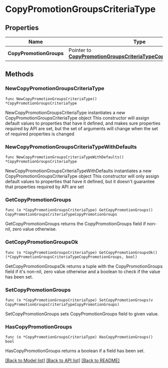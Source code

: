 # CopyPromotionGroupsCriteriaType

## Properties

Name | Type | Description | Notes
------------ | ------------- | ------------- | -------------
**CopyPromotionGroups** | Pointer to [**CopyPromotionGroupsCriteriaTypeCopyPromotionGroups**](CopyPromotionGroupsCriteriaTypeCopyPromotionGroups.md) |  | [optional] 

## Methods

### NewCopyPromotionGroupsCriteriaType

`func NewCopyPromotionGroupsCriteriaType() *CopyPromotionGroupsCriteriaType`

NewCopyPromotionGroupsCriteriaType instantiates a new CopyPromotionGroupsCriteriaType object
This constructor will assign default values to properties that have it defined,
and makes sure properties required by API are set, but the set of arguments
will change when the set of required properties is changed

### NewCopyPromotionGroupsCriteriaTypeWithDefaults

`func NewCopyPromotionGroupsCriteriaTypeWithDefaults() *CopyPromotionGroupsCriteriaType`

NewCopyPromotionGroupsCriteriaTypeWithDefaults instantiates a new CopyPromotionGroupsCriteriaType object
This constructor will only assign default values to properties that have it defined,
but it doesn't guarantee that properties required by API are set

### GetCopyPromotionGroups

`func (o *CopyPromotionGroupsCriteriaType) GetCopyPromotionGroups() CopyPromotionGroupsCriteriaTypeCopyPromotionGroups`

GetCopyPromotionGroups returns the CopyPromotionGroups field if non-nil, zero value otherwise.

### GetCopyPromotionGroupsOk

`func (o *CopyPromotionGroupsCriteriaType) GetCopyPromotionGroupsOk() (*CopyPromotionGroupsCriteriaTypeCopyPromotionGroups, bool)`

GetCopyPromotionGroupsOk returns a tuple with the CopyPromotionGroups field if it's non-nil, zero value otherwise
and a boolean to check if the value has been set.

### SetCopyPromotionGroups

`func (o *CopyPromotionGroupsCriteriaType) SetCopyPromotionGroups(v CopyPromotionGroupsCriteriaTypeCopyPromotionGroups)`

SetCopyPromotionGroups sets CopyPromotionGroups field to given value.

### HasCopyPromotionGroups

`func (o *CopyPromotionGroupsCriteriaType) HasCopyPromotionGroups() bool`

HasCopyPromotionGroups returns a boolean if a field has been set.


[[Back to Model list]](../README.md#documentation-for-models) [[Back to API list]](../README.md#documentation-for-api-endpoints) [[Back to README]](../README.md)


